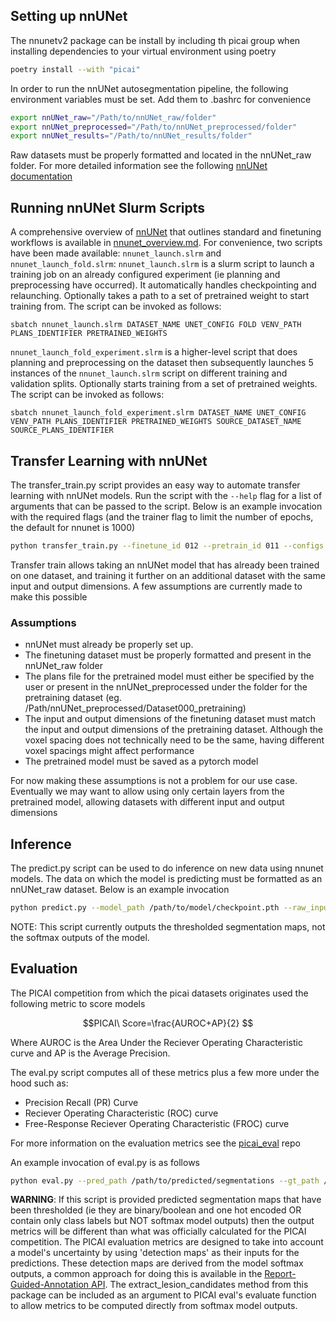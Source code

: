 ## Setting up nnUNet

The nnunetv2 package can be install by including th picai group when installing dependencies to your virtual environment using poetry

```bash
poetry install --with "picai"
```

In order to run the nnUNet autosegmentation pipeline, the following environment variables must be set. Add them to .bashrc for convenience

```bash
export nnUNet_raw="/Path/to/nnUNet_raw/folder"
export nnUNet_preprocessed="/Path/to/nnUNet_preprocessed/folder"
export nnUNet_results="/Path/to/nnUNet_results/folder"
```

Raw datasets must be properly formatted and located in the nnUNet_raw folder. For more detailed information see the following [nnUNet documentation](https://github.com/MIC-DKFZ/nnUNet/blob/master/documentation/dataset_format.md)

## Running nnUNet Slurm Scripts
A comprehensive overview of [nnUNet](https://github.com/MIC-DKFZ/nnUNet) that outlines standard and finetuning workflows is available in [nnunet_overview.md](nnunet_overview.md). For convenience, two scripts have been made available: `nnunet_launch.slrm` and `nnunet_launch_fold.slrm`:
`nnunet_launch.slrm` is a slurm script to launch a training job on an already configured experiment (ie planning and preprocessing have occurred). It automatically handles checkpointing and relaunching. Optionally takes a path to a set of pretrained weight to start training from. The script can be invoked as follows:
```
sbatch nnunet_launch.slrm DATASET_NAME UNET_CONFIG FOLD VENV_PATH PLANS_IDENTIFIER PRETRAINED_WEIGHTS
```
`nnunet_launch_fold_experiment.slrm` is a higher-level script that does planning and preprocessing on the dataset then subsequently launches 5 instances of the `nnunet_launch.slrm` script on different training and validation splits. Optionally starts training from a set of pretrained weights. The script can be invoked as follows:
```
sbatch nnunet_launch_fold_experiment.slrm DATASET_NAME UNET_CONFIG VENV_PATH PLANS_IDENTIFIER PRETRAINED_WEIGHTS SOURCE_DATASET_NAME SOURCE_PLANS_IDENTIFIER
```

## Transfer Learning with nnUNet

The transfer_train.py script provides an easy way to automate transfer learning with nnUNet models. Run the script with the `--help` flag for a list of arguments that can be passed to the script. Below is an example invocation with the required flags (and the trainer flag to limit the number of epochs, the default for nnunet is 1000)

```bash
python transfer_train.py --finetune_id 012 --pretrain_id 011 --configs 2d 3d_fullres --trainer nnUNetTrainer_5epochs --pretrain_checkpoints /path/to/2d/checkpoint.pth /path/to/3d_fullres/checkpoint.pth
```

Transfer train allows taking an nnUNet model that has already been trained on one dataset, and training it further on an additional dataset with the same input and output dimensions. A few assumptions are currently made to make this possible

### Assumptions

- nnUNet must already be properly set up.
- The finetuning dataset must be properly formatted and present in the nnUNet_raw folder
- The plans file for the pretrained model must either be specified by the user or present in the nnUNet_preprocessed under the folder for the pretraining dataset (eg. /Path/nnUNet_preprocessed/Dataset000_pretraining)
- The input and output dimensions of the finetuning dataset must match the input and output dimensions of the pretraining dataset. Although the voxel spacing does not technically need to be the same, having different voxel spacings might affect performance
- The pretrained model must be saved as a pytorch model

For now making these assumptions is not a problem for our use case. Eventually we may want to allow using only certain layers from the pretrained model, allowing datasets with different input and output dimensions

## Inference

The predict.py script can be used to do inference on new data using nnunet models. The data on which the model is predicting must be formatted as an nnUNet_raw dataset. Below is an example invocation

```bash
python predict.py --model_path /path/to/model/checkpoint.pth --raw_inputs /path/to/nnUNet_raw/input_dataset --output_path /myresults/
```

NOTE: This script currently outputs the thresholded segmentation maps, not the softmax outputs of the model.

## Evaluation

The PICAI competition from which the picai datasets originates used the following metric to score models

$$PICAI\ Score=\frac{AUROC+AP}{2}
$$

Where AUROC is the Area Under the Reciever Operating Characteristic curve and AP is the Average Precision.

The eval.py script computes all of these metrics plus a few more under the hood such as:
- Precision Recall (PR) Curve
- Reciever Operating Characteristic (ROC) curve
- Free-Response Reciever Operating Characteristic (FROC) curve

For more information on the evaluation metrics see the [picai_eval](https://github.com/DIAGNijmegen/picai_eval) repo

An example invocation of eval.py is as follows

```bash
python eval.py --pred_path /path/to/predicted/segmentations --gt_path /path/to/groundtruth/segmentations --output_path /metric_results/metrics.json
```

**WARNING**: If this script is provided predicted segmentation maps that have been thresholded (ie they are binary/boolean and one hot encoded OR contain only class labels but NOT softmax model outputs) then the output metrics will be different than what was officially calculated for the PICAI competition. The PICAI evaluation metrics are designed to take into account a model's uncertainty by using 'detection maps' as their inputs for the predictions. These detection maps are derived from the model softmax outputs, a common approach for doing this is available in the [Report-Guided-Annotation API](https://github.com/DIAGNijmegen/Report-Guided-Annotation). The extract_lesion_candidates method from this package can be included as an argument to PICAI eval's evaluate function to allow metrics to be computed directly from softmax model outputs.
